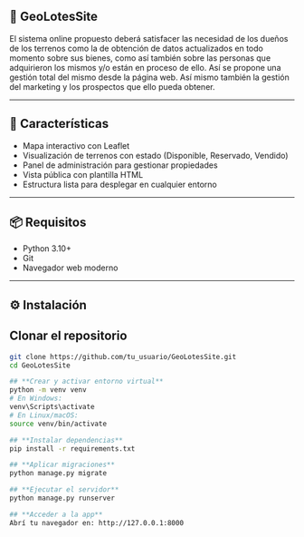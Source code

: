 ## 🏡 GeoLotesSite

 El sistema online propuesto deberá satisfacer las necesidad de los dueños de los terrenos como la de obtención de datos actualizados en todo momento sobre sus bienes, como así también sobre las personas que adquirieron los mismos y/o están en proceso de ello. Así se propone una gestión total del mismo desde la página web. Así mismo también la gestión del marketing y los prospectos que ello pueda obtener.


---

## 🚀 Características

- Mapa interactivo con Leaflet
- Visualización de terrenos con estado (Disponible, Reservado, Vendido)
- Panel de administración para gestionar propiedades
- Vista pública con plantilla HTML
- Estructura lista para desplegar en cualquier entorno

---

## 📦 Requisitos

- Python 3.10+
- Git
- Navegador web moderno

---

## ⚙️ Instalación

## **Clonar el repositorio**

```bash
git clone https://github.com/tu_usuario/GeoLotesSite.git
cd GeoLotesSite

## **Crear y activar entorno virtual**
python -m venv venv
# En Windows:
venv\Scripts\activate
# En Linux/macOS:
source venv/bin/activate

## **Instalar dependencias**
pip install -r requirements.txt

## **Aplicar migraciones**
python manage.py migrate

## **Ejecutar el servidor**
python manage.py runserver

## **Acceder a la app**
Abrí tu navegador en: http://127.0.0.1:8000

